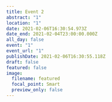 ```yaml
---
title: Event 2
abstract: "1"
location: "1"
date: 2021-02-06T16:30:54.973Z
date_end: 2021-02-04T23:00:00.000Z
all_day: false
event: "1"
event_url: "1"
publishDate: 2021-02-06T16:30:55.118Z
draft: false
featured: false
image:
  filename: featured
  focal_point: Smart
  preview_only: false
---
```

